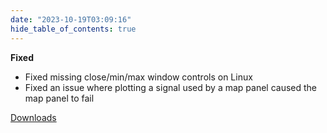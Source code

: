 ```yaml
---
date: "2023-10-19T03:09:16"
hide_table_of_contents: true
---
```

**Fixed**

- Fixed missing close/min/max window controls on Linux
- Fixed an issue where plotting a signal used by a map panel caused the map panel to fail

[Downloads](https://github.com/foxglove/studio/releases/tag/v1.74.1)
